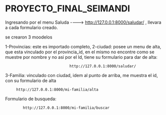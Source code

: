 # PROYECTO_FINAL_SEIMANDI

Ingresando por el menu Saluda ----> http://127.0.0.1:8000/saludar/ , llevara a cada formulario creado. 

se crearon 3 moodelos

1-Provincias: este es importado completo, 
2-ciudad: posee un menu de alta, que esta vinculado por el provincia_id, en el mismo no encontre como se muestre por nombre y no asi por el Id, tiene su formulario para dar de alta:

                                 http://127.0.0.1:8000/saludar/

3-Familia: vinculado con ciudad, idem al punto de arriba, me muestra el id, con su formulario de alta

         http://127.0.0.1:8000/mi-familia/alta


Formulario de busqueda: 

            http://127.0.0.1:8000/mi-familia/buscar




